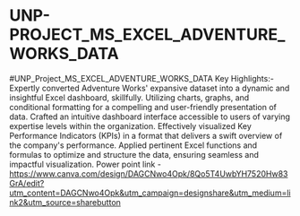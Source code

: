 



# UNP-PROJECT_MS_EXCEL_ADVENTURE_WORKS_DATA
#UNP_Project_MS_EXCEL_ADVENTURE_WORKS_DATA Key Highlights:- Expertly converted Adventure Works' expansive dataset into a dynamic and insightful Excel dashboard, skillfully. Utilizing charts, graphs, and conditional formatting for a compelling and user-friendly presentation of data. Crafted an intuitive dashboard interface accessible to users of varying expertise levels within the organization. Effectively visualized Key Performance Indicators (KPIs) in a format that delivers a swift overview of the company's performance. Applied pertinent Excel functions and formulas to optimize and structure the data, ensuring seamless and impactful visualization. Power point link -https://www.canva.com/design/DAGCNwo4Opk/8Qo5T4UwbYH7520Hw83GrA/edit?utm_content=DAGCNwo4Opk&utm_campaign=designshare&utm_medium=link2&utm_source=sharebutton
